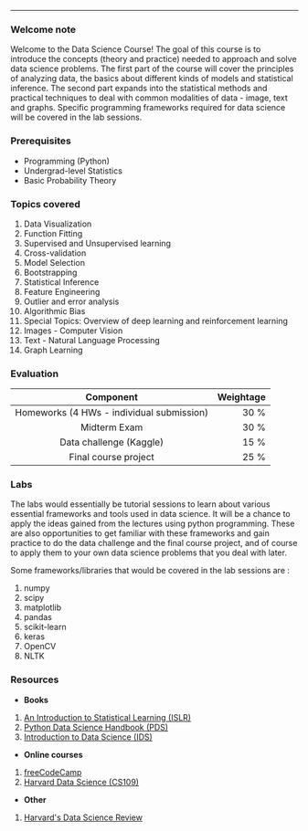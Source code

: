 ---

### Welcome note    
Welcome to the Data Science Course! 
The goal of this course is to introduce the concepts (theory and practice) needed to approach and solve data science problems. The first part of the course will cover the principles of analyzing data, the basics about different kinds of models and statistical inference. The second part expands into the statistical methods and practical techniques to deal with common modalities of data - image, text and graphs. Specific programming frameworks required for data science will be covered in the lab sessions.  

### Prerequisites
* Programming (Python)
* Undergrad-level Statistics 
* Basic Probability Theory

### Topics covered
1. Data Visualization	
2. Function Fitting	
3. Supervised and Unsupervised learning	
4. Cross-validation
5. Model Selection	
6. Bootstrapping
7. Statistical Inference	
8. Feature Engineering
9. Outlier and error analysis 	
10. Algorithmic Bias	
11. Special Topics: Overview of deep learning and reinforcement learning 
12. Images - Computer Vision	
13. Text - Natural Language Processing	
14. Graph Learning


### Evaluation

| Component        | Weightage  |
| :-------------:| -----:|
| Homeworks (4 HWs - individual submission) | 30 % |
| Midterm Exam                              | 30 % |
| Data challenge (Kaggle)                   | 15 % |
| Final course project                      | 25 % |


### Labs
The labs would essentially be tutorial sessions to learn about various essential frameworks and tools used in data science. It will be a chance to apply the ideas gained from the lectures using python programming. These are also opportunities to get familiar with these frameworks and gain practice to do the data challenge and the final course project, and of course to apply them to your own data science problems that you deal with later. 

Some frameworks/libraries that would be covered in the lab sessions are :
1. numpy
2. scipy
3. matplotlib	
4. pandas	
5. scikit-learn
6. keras	
7. OpenCV	
8. NLTK

### Resources  
- **Books**
1. [An Introduction to Statistical Learning (ISLR)](https://faculty.marshall.usc.edu/gareth-james/ISL/ISLR%20Seventh%20Printing.pdf)
1. [Python Data Science Handbook (PDS)](https://jakevdp.github.io/PythonDataScienceHandbook/)
1. [Introduction to Data Science (IDS)](https://rafalab.github.io/dsbook/)

- **Online courses** 
1. [freeCodeCamp](https://www.freecodecamp.org/news/i-ranked-all-the-best-data-science-intro-courses-based-on-thousands-of-data-points-db5dc7e3eb8e/)
1. [Harvard Data Science (CS109)](https://cs109.github.io/2015/)

- **Other**
1. [Harvard's Data Science Review](https://hdsr.mitpress.mit.edu/)


<!--
Text can be **bold**, _italic_, or ~~strikethrough~~.
-->
